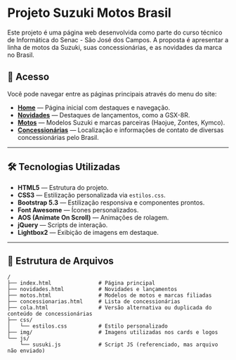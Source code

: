 # Projeto Suzuki Motos Brasil

Este projeto é uma página web desenvolvida como parte do curso técnico de Informática do Senac - São José dos Campos. A proposta é apresentar a linha de motos da Suzuki, suas concessionárias, e as novidades da marca no Brasil.

## 🔗 Acesso

Você pode navegar entre as páginas principais através do menu do site:

- **[Home](./index.html)** — Página inicial com destaques e navegação.
- **[Novidades](./novidades.html)** — Destaques de lançamentos, como a GSX-8R.
- **[Motos](./motos.html)** — Modelos Suzuki e marcas parceiras (Haojue, Zontes, Kymco).
- **[Concessionárias](./concessionarias.html)** — Localização e informações de contato de diversas concessionárias pelo Brasil.

---

## 🛠️ Tecnologias Utilizadas

- **HTML5** — Estrutura do projeto.
- **CSS3** — Estilização personalizada via `estilos.css`.
- **Bootstrap 5.3** — Estilização responsiva e componentes prontos.
- **Font Awesome** — Ícones personalizados.
- **AOS (Animate On Scroll)** — Animações de rolagem.
- **jQuery** — Scripts de interação.
- **Lightbox2** — Exibição de imagens em destaque.

---

## 📂 Estrutura de Arquivos

```text
/
├── index.html               # Página principal
├── novidades.html           # Novidades e lançamentos
├── motos.html               # Modelos de motos e marcas filiadas
├── concessionarias.html     # Lista de concessionárias
├── cola.html                # Versão alternativa ou duplicada do conteúdo de concessionárias
├── css/
│   └── estilos.css          # Estilo personalizado
├── img/                     # Imagens utilizadas nos cards e logos
└── js/
    └── susuki.js            # Script JS (referenciado, mas arquivo não enviado)
